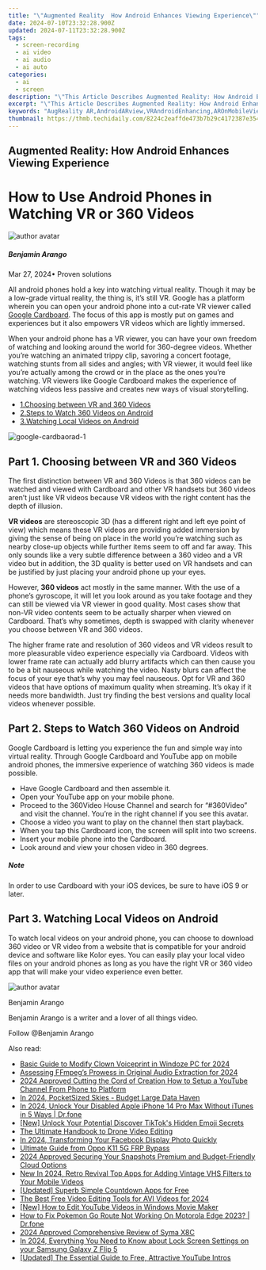 ```yaml
---
title: "\"Augmented Reality  How Android Enhances Viewing Experience\""
date: 2024-07-10T23:32:28.900Z
updated: 2024-07-11T23:32:28.900Z
tags: 
  - screen-recording
  - ai video
  - ai audio
  - ai auto
categories: 
  - ai
  - screen
description: "\"This Article Describes Augmented Reality: How Android Enhances Viewing Experience\""
excerpt: "\"This Article Describes Augmented Reality: How Android Enhances Viewing Experience\""
keywords: "AugReality AR,AndroidARview,VRAndroidEnhancing,AROnMobileView,Android3DVisualize,MobileAugmentedVue,ARAppsAndroidBoost"
thumbnail: https://thmb.techidaily.com/8224c2eaffde473b7b29c4172387e354997fe7d2a767ebc186d1a15d8b28408a.jpg
---
```


## Augmented Reality: How Android Enhances Viewing Experience

# How to Use Android Phones in Watching VR or 360 Videos

![author avatar](https://images.wondershare.com/filmora/article-images/benjamin-arango-author.jpg)

##### Benjamin Arango

 Mar 27, 2024• Proven solutions

All android phones hold a key into watching virtual reality. Though it may be a low-grade virtual reality, the thing is, it’s still VR. Google has a platform wherein you can open your android phone into a cut-rate VR viewer called [Google Cardboard](https://tools.techidaily.com/wondershare/filmora/download/). The focus of this app is mostly put on games and experiences but it also empowers VR videos which are lightly immersed.

When your android phone has a VR viewer, you can have your own freedom of watching and looking around the world for 360-degree videos. Whether you’re watching an animated trippy clip, savoring a concert footage, watching stunts from all sides and angles; with VR viewer, it would feel like you’re actually among the crowd or in the place as the ones you’re watching. VR viewers like Google Cardboard makes the experience of watching videos less passive and creates new ways of visual storytelling.

* [1.Choosing between VR and 360 Videos](#part1)
* [2.Steps to Watch 360 Videos on Android](#part2)
* [3.Watching Local Videos on Android](#part3)

![google-cardbaorad-1](https://images.wondershare.com/filmora/resource/google-cardbaorad-1.jpg)

## Part 1\. Choosing between VR and 360 Videos

The first distinction between VR and 360 Videos is that 360 videos can be watched and viewed with Cardboard and other VR handsets but 360 videos aren’t just like VR videos because VR videos with the right content has the depth of illusion.

**VR videos** are stereoscopic 3D (has a different right and left eye point of view) which means these VR videos are providing added immersion by giving the sense of being on place in the world you’re watching such as nearby close-up objects while further items seem to off and far away. This only sounds like a very subtle difference between a 360 video and a VR video but in addition, the 3D quality is better used on VR handsets and can be justified by just placing your android phone up your eyes.

However, **360 videos** act mostly in the same manner. With the use of a phone’s gyroscope, it will let you look around as you take footage and they can still be viewed via VR viewer in good quality. Most cases show that non-VR video contents seem to be actually sharper when viewed on Cardboard. That’s why sometimes, depth is swapped with clarity whenever you choose between VR and 360 videos.

The higher frame rate and resolution of 360 videos and VR videos result to more pleasurable video experience especially via Cardboard. Videos with lower frame rate can actually add blurry artifacts which can then cause you to be a bit nauseous while watching the video. Nasty blurs can affect the focus of your eye that’s why you may feel nauseous. Opt for VR and 360 videos that have options of maximum quality when streaming. It’s okay if it needs more bandwidth. Just try finding the best versions and quality local videos whenever possible.

## Part 2\. Steps to Watch 360 Videos on Android

Google Cardboard is letting you experience the fun and simple way into virtual reality. Through Google Cardboard and YouTube app on mobile android phones, the immersive experience of watching 360 videos is made possible.

* Have Google Cardboard and then assemble it.
* Open your YouTube app on your mobile phone.
* Proceed to the 360Video House Channel and search for “#360Video” and visit the channel. You’re in the right channel if you see this avatar.
* Choose a video you want to play on the channel then start playback.
* When you tap this Cardboard icon, the screen will split into two screens.
* Insert your mobile phone into the Cardboard.
* Look around and view your chosen video in 360 degrees.

##### Note

In order to use Cardboard with your iOS devices, be sure to have iOS 9 or later.

## Part 3\. Watching Local Videos on Android

To watch local videos on your android phone, you can choose to download 360 video or VR video from a website that is compatible for your android device and software like Kolor eyes. You can easily play your local video files on your android phones as long as you have the right VR or 360 video app that will make your video experience even better.

![author avatar](https://images.wondershare.com/filmora/article-images/benjamin-arango-author.jpg)

Benjamin Arango

Benjamin Arango is a writer and a lover of all things video.

Follow @Benjamin Arango


<ins class="adsbygoogle"
     style="display:block"
     data-ad-format="autorelaxed"
     data-ad-client="ca-pub-7571918770474297"
     data-ad-slot="1223367746"></ins>



<ins class="adsbygoogle"
     style="display:block"
     data-ad-client="ca-pub-7571918770474297"
     data-ad-slot="8358498916"
     data-ad-format="auto"
     data-full-width-responsive="true"></ins>


<span class="atpl-alsoreadstyle">Also read:</span>
<div><ul>
<li><a href="https://article-tips.techidaily.com/basic-guide-to-modify-clown-voiceprint-in-windoze-pc-for-2024/"><u>Basic Guide to Modify Clown Voiceprint in Windoze PC for 2024</u></a></li>
<li><a href="https://article-tips.techidaily.com/assessing-ffmpegs-prowess-in-original-audio-extraction-for-2024/"><u>Assessing FFmpeg’s Prowess in Original Audio Extraction for 2024</u></a></li>
<li><a href="https://youtube-videos.techidaily.com/2024-approved-cutting-the-cord-of-creation-how-to-setup-a-youtube-channel-from-phone-to-platform/"><u>2024 Approved  Cutting the Cord of Creation  How to Setup a YouTube Channel From Phone to Platform</u></a></li>
<li><a href="https://extra-support.techidaily.com/in-2024-pocketsized-skies-budget-large-data-haven/"><u>In 2024, PocketSized Skies - Budget Large Data Haven</u></a></li>
<li><a href="https://iphone-unlock.techidaily.com/in-2024-unlock-your-disabled-apple-iphone-14-pro-max-without-itunes-in-5-ways-drfone-by-drfone-ios/"><u>In 2024, Unlock Your Disabled Apple iPhone 14 Pro Max Without iTunes in 5 Ways | Dr.fone</u></a></li>
<li><a href="https://tiktok-video-recordings.techidaily.com/new-unlock-your-potential-discover-tiktoks-hidden-emoji-secrets/"><u>[New] Unlock Your Potential  Discover TikTok's Hidden Emoji Secrets</u></a></li>
<li><a href="https://extra-information.techidaily.com/the-ultimate-handbook-to-drone-video-editing/"><u>The Ultimate Handbook to Drone Video Editing</u></a></li>
<li><a href="https://facebook-video-recording.techidaily.com/in-2024-transforming-your-facebook-display-photo-quickly/"><u>In 2024, Transforming Your Facebook Display Photo Quickly</u></a></li>
<li><a href="https://android-frp.techidaily.com/ultimate-guide-from-oppo-k11-5g-frp-bypass-by-drfone-android/"><u>Ultimate Guide from Oppo K11 5G FRP Bypass</u></a></li>
<li><a href="https://extra-skills.techidaily.com/2024-approved-securing-your-snapshots-premium-and-budget-friendly-cloud-options/"><u>2024 Approved  Securing Your Snapshots  Premium and Budget-Friendly Cloud Options</u></a></li>
<li><a href="https://smart-video-creator.techidaily.com/new-in-2024-retro-revival-top-apps-for-adding-vintage-vhs-filters-to-your-mobile-videos/"><u>New In 2024, Retro Revival Top Apps for Adding Vintage VHS Filters to Your Mobile Videos</u></a></li>
<li><a href="https://some-guidance.techidaily.com/updated-superb-simple-countdown-apps-for-free/"><u>[Updated] Superb Simple Countdown Apps for Free</u></a></li>
<li><a href="https://video-creation-software.techidaily.com/the-best-free-video-editing-tools-for-avi-videos-for-2024/"><u>The Best Free Video Editing Tools for AVI Videos for 2024</u></a></li>
<li><a href="https://youtube-clips.techidaily.com/new-how-to-edit-youtube-videos-in-windows-movie-maker/"><u>[New] How to Edit YouTube Videos in Windows Movie Maker</u></a></li>
<li><a href="https://android-pokemon-go.techidaily.com/how-to-fix-pokemon-go-route-not-working-on-motorola-edge-2023-drfone-by-drfone-virtual-android/"><u>How to Fix Pokemon Go Route Not Working On Motorola Edge 2023? | Dr.fone</u></a></li>
<li><a href="https://fox-blue.techidaily.com/2024-approved-comprehensive-review-of-syma-x8c/"><u>2024 Approved  Comprehensive Review of Syma X8C</u></a></li>
<li><a href="https://android-unlock.techidaily.com/in-2024-everything-you-need-to-know-about-lock-screen-settings-on-your-samsung-galaxy-z-flip-5-by-drfone-android/"><u>In 2024, Everything You Need to Know about Lock Screen Settings on your Samsung Galaxy Z Flip 5</u></a></li>
<li><a href="https://facebook-video-footage.techidaily.com/updated-the-essential-guide-to-free-attractive-youtube-intros/"><u>[Updated] The Essential Guide to Free, Attractive YouTube Intros</u></a></li>
</ul></div>
